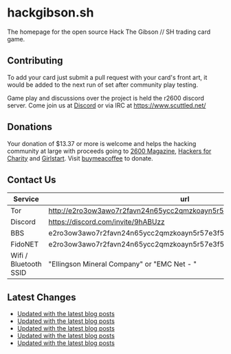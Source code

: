 # hackgibson.sh
The homepage for the open source Hack The Gibson // SH trading card game.


## Contributing

To add your card just submit a pull request with your card's front art, it would be added to the next run of set after community play testing.

Game play and discussions over the project is held the r2600 discord server. Come join us at [Discord](https://discord.com/invite/9hABUzz) or via IRC at https://www.scuttled.net/


## Donations

Your donation of $13.37 or more is welcome and helps the hacking community at large with proceeds going to [2600 Magazine](https://2600.com/), [Hackers for Charity](https://hackersforcharity.org) and [Girlstart](https://girlstart.org).  Visit [buymeacoffee](https://www.buymeacoffee.com/hackgibson.sh) to donate.


## Contact Us

Service | url
-|-
Tor | http://e2ro3ow3awo7r2favn24n65ycc2qmzkoayn5r57e3f56nvjwdcgg32ad.onion
Discord | https://discord.com/invite/9hABUzz
BBS | e2ro3ow3awo7r2favn24n65ycc2qmzkoayn5r57e3f56nvjwdcgg32ad.onion:23
FidoNET | e2ro3ow3awo7r2favn24n65ycc2qmzkoayn5r57e3f56nvjwdcgg32ad.onion:24554
Wifi / Bluetooth SSID | "Ellingson Mineral Company" or "EMC Net - <fidonet address>"

## Latest Changes
<!-- BLOG-POST-LIST:START -->
- [Updated with the latest blog posts](https://github.com/DFW2600/hackgibson.sh/commit/213f0a805f38a858442fa33d158dcb0c7a0a26e4)
- [Updated with the latest blog posts](https://github.com/DFW2600/hackgibson.sh/commit/94a88605d4899bb7f37cb98e7db973ba2d0b146c)
- [Updated with the latest blog posts](https://github.com/DFW2600/hackgibson.sh/commit/d65de5c0aa95bf4870367a037843af2ca95ee288)
- [Updated with the latest blog posts](https://github.com/DFW2600/hackgibson.sh/commit/152fb9e200a4034e2e75870e0db30c8ff5e2d10c)
- [Updated with the latest blog posts](https://github.com/DFW2600/hackgibson.sh/commit/49866236c54955689ba8b38b001ab3daac78efd5)
<!-- BLOG-POST-LIST:END -->
